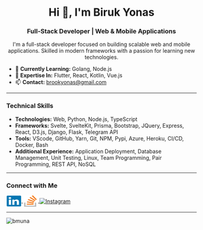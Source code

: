 <h1 align="center">Hi 👋, I'm Biruk Yonas</h1>
<h3 align="center">Full-Stack Developer | Web & Mobile Applications</h3>

<p align="center">I'm a full-stack developer focused on building scalable web and mobile applications. Skilled in modern frameworks with a passion for learning new technologies.</p>

- 🌱 **Currently Learning:** Golang, Node.js
- 💬 **Expertise In:** Flutter, React, Kotlin, Vue.js
- 📫 **Contact:** brookyonas@gmail.com

---

<h3 align="left">Technical Skills</h3>

- **Technologies:** Web, Python, Node.js, TypeScript
- **Frameworks:** Svelte, SvelteKit, Prisma, Bootstrap, JQuery, Express, React, D3.js, Django, Flask, Telegram API
- **Tools:** VScode, GitHub, Yarn, Git, NPM, Pypi, Azure, Heroku, CI/CD, Docker, Bash
- **Additional Experience:** Application Deployment, Database Management, Unit Testing, Linux, Team Programming, Pair Programming, REST API, NoSQL

---

<h3 align="left">Connect with Me</h3>
<p align="left">
  <a href="https://linkedin.com/in/biruk-yonas" target="_blank">
    <img align="center" src="https://raw.githubusercontent.com/devicons/devicon/master/icons/linkedin/linkedin-original.svg" alt="LinkedIn" height="30" width="40" />
  </a>
  <a href="https://stackoverflow.com/users/14139196" target="_blank">
    <img align="center" src="https://raw.githubusercontent.com/devicons/devicon/master/icons/stackoverflow/stackoverflow-original.svg" alt="Stack Overflow" height="30" width="40" />
  </a>
  <a href="https://instagram.com/brook__yonas" target="_blank">
    <img align="center" src="https://raw.githubusercontent.com/devicons/devicon/master/icons/instagram/instagram-original.svg" alt="Instagram" height="30" width="40" />
  </a>
</p>


---

<p><img align="left" src="https://github-readme-stats.vercel.app/api/top-langs?username=bmuna&show_icons=true&locale=en&layout=compact" alt="bmuna" /></p>
